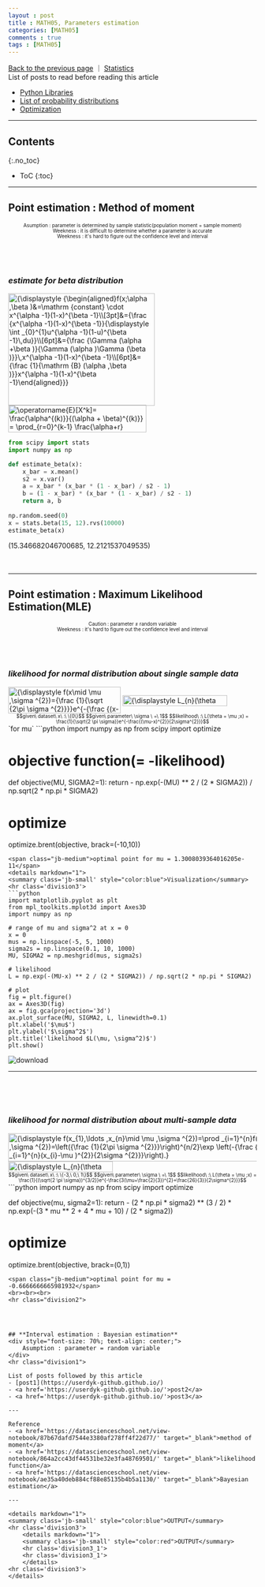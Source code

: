 ```yaml
---
layout : post
title : MATH05, Parameters estimation
categories: [MATH05]
comments : true
tags : [MATH05]
---
```

[Back to the previous page](https://userdyk-github.github.io/Study.html) ｜ <a href="https://userdyk-github.github.io/math05/MATH05-Contents.html" target="_blank">Statistics</a> <br>
List of posts to read before reading this article
- <a href='https://userdyk-github.github.io/pl03/PL03-Libraries.html' target="_blank">Python Libraries</a>
- <a href='https://en.wikipedia.org/wiki/List_of_probability_distributions' target="_blank">List of probability distributions</a>
- <a href='https://userdyk-github.github.io/math06/MATH06-Contents.html' target="_blank">Optimization</a>

---

## Contents
{:.no_toc}

* ToC
{:toc}

<hr class="division1">

## **Point estimation : Method of moment**
<div style="font-size: 70%; text-align: center;">
    Asumption : parameter is determined by sample statistic(population moment = sample moment)<br>
    Weekness : it is difficult to determine whether a parameter is accurate<br>
    Weekness : it's hard to figure out the confidence level and interval<br>
</div>
<br><br><br>

### ***estimate for beta distribution***

<img src="https://wikimedia.org/api/rest_v1/media/math/render/svg/5fc18388353b219c482e8e35ca4aae808ab1be81" class="mwe-math-fallback-image-inline" aria-hidden="true" style="vertical-align: -14.049ex; margin-bottom: -0.289ex; width:38.853ex; height:29.843ex;" alt="{\displaystyle {\begin{aligned}f(x;\alpha ,\beta )&amp;=\mathrm {constant} \cdot x^{\alpha -1}(1-x)^{\beta -1}\\[3pt]&amp;={\frac {x^{\alpha -1}(1-x)^{\beta -1}}{\displaystyle \int _{0}^{1}u^{\alpha -1}(1-u)^{\beta -1}\,du}}\\[6pt]&amp;={\frac {\Gamma (\alpha +\beta )}{\Gamma (\alpha )\Gamma (\beta )}}\,x^{\alpha -1}(1-x)^{\beta -1}\\[6pt]&amp;={\frac {1}{\mathrm {B} (\alpha ,\beta )}}x^{\alpha -1}(1-x)^{\beta -1}\end{aligned}}}">
<img src="https://wikimedia.org/api/rest_v1/media/math/render/svg/e03c03f31b903a1bc73ea8b637e3134b110a85a2" class="mwe-math-fallback-image-inline" aria-hidden="true" style="vertical-align: -3.005ex; width:36.574ex; height:7.343ex;" alt="\operatorname{E}[X^k]= \frac{\alpha^{(k)}}{(\alpha + \beta)^{(k)}} = \prod_{r=0}^{k-1} \frac{\alpha+r}{\alpha+\beta+r}">

```python
from scipy import stats
import numpy as np

def estimate_beta(x):
    x_bar = x.mean()
    s2 = x.var()
    a = x_bar * (x_bar * (1 - x_bar) / s2 - 1)
    b = (1 - x_bar) * (x_bar * (1 - x_bar) / s2 - 1)
    return a, b
    
np.random.seed(0)
x = stats.beta(15, 12).rvs(10000)
estimate_beta(x)
```
<span class="jb-medium">(15.346682046700685, 12.2121537049535)</span>
<br><br><br>
<hr class="division2">



## **Point estimation : Maximum Likelihood Estimation(MLE)**
<div style="font-size: 70%; text-align: center;">
    Caution : parameter ≠ random variable<br>
    Weekness : it's hard to figure out the confidence level and interval<br>
</div>
<br><br><br>

### ***likelihood for normal distribution about single sample data***

<img src="https://wikimedia.org/api/rest_v1/media/math/render/svg/4abaca87a10ecfa77b5a205056523706fe6c9c3f" class="mwe-math-fallback-image-inline" aria-hidden="true" style="vertical-align: -2.838ex; width:29.801ex; height:7.176ex;" alt="{\displaystyle f(x\mid \mu ,\sigma ^{2})={\frac {1}{\sqrt {2\pi \sigma ^{2}}}}e^{-{\frac {(x-\mu )^{2}}{2\sigma ^{2}}}}}">
<img src="https://wikimedia.org/api/rest_v1/media/math/render/svg/fa485e7acf98b3a0ce236ce7293f63dd89f84b96" class="mwe-math-fallback-image-inline" aria-hidden="true" style="vertical-align: -0.838ex; width:27.746ex; height:2.843ex;" alt="{\displaystyle L_{n}(\theta )=L_{n}(\theta ;\mathbf {y} )=f_{n}(\mathbf {y} ;\theta )}">
<div style="font-size: 70%; text-align: center;">
    $$given\ dataset\ x\ :\ \{0\}$$
    $$given\ parameter\ \sigma \ =\ 1$$
    $$likelihood\ :\ L(\theta = \mu ;x) = \frac{1}{\sqrt{2 \pi \sigma}}e^{-\frac{(\mu-x)^{2}}{2\sigma^{2}}}$$
</div>
`for mu`
```python
import numpy as np
from scipy import optimize

# objective function(= -likelihood)
def objective(MU, SIGMA2=1):
    return - np.exp(-(MU) ** 2 / (2 * SIGMA2)) / np.sqrt(2 * np.pi * SIGMA2)

# optimize
optimize.brent(objective, brack=(-10,10))
```
<span class="jb-medium">optimal point for mu = 1.3008039364016205e-11</span>
<details markdown="1">
<summary class='jb-small' style="color:blue">Visualization</summary>
<hr class='division3'>
```python
import matplotlib.pyplot as plt
from mpl_toolkits.mplot3d import Axes3D
import numpy as np

# range of mu and sigma^2 at x = 0
x = 0
mus = np.linspace(-5, 5, 1000)
sigma2s = np.linspace(0.1, 10, 1000)
MU, SIGMA2 = np.meshgrid(mus, sigma2s)

# likelihood
L = np.exp(-(MU-x) ** 2 / (2 * SIGMA2)) / np.sqrt(2 * np.pi * SIGMA2)

# plot
fig = plt.figure()
ax = Axes3D(fig)
ax = fig.gca(projection='3d')
ax.plot_surface(MU, SIGMA2, L, linewidth=0.1)
plt.xlabel('$\mu$')
plt.ylabel('$\sigma^2$')
plt.title('likelihood $L(\mu, \sigma^2)$')
plt.show()
```
![download](https://user-images.githubusercontent.com/52376448/66691348-9f364f00-ecd0-11e9-8d18-074f932e3776.png)
<hr class='division3'>
</details>
<br><br><br>

### ***likelihood for normal distribution about multi-sample data***
<img src="https://wikimedia.org/api/rest_v1/media/math/render/svg/1b75a50d0a600772fcca460d04f1e3673f2a3c1f" class="mwe-math-fallback-image-inline" aria-hidden="true" style="vertical-align: -3.171ex; width:78.984ex; height:7.509ex;" alt="{\displaystyle f(x_{1},\ldots ,x_{n}\mid \mu ,\sigma ^{2})=\prod _{i=1}^{n}f(x_{i}\mid \mu ,\sigma ^{2})=\left({\frac {1}{2\pi \sigma ^{2}}}\right)^{n/2}\exp \left(-{\frac {\sum _{i=1}^{n}(x_{i}-\mu )^{2}}{2\sigma ^{2}}}\right).}">
<img src="https://wikimedia.org/api/rest_v1/media/math/render/svg/fa485e7acf98b3a0ce236ce7293f63dd89f84b96" class="mwe-math-fallback-image-inline" aria-hidden="true" style="vertical-align: -0.838ex; width:27.746ex; height:2.843ex;" alt="{\displaystyle L_{n}(\theta )=L_{n}(\theta ;\mathbf {y} )=f_{n}(\mathbf {y} ;\theta )}">
<div style="font-size: 70%; text-align: center;">
    $$given\ dataset\ x\ :\ \{-3,\ 0,\ 1\}$$
    $$given\ parameter\ \sigma \ =\ 1$$
    $$likelihood\ :\ L(\theta = \mu ;x) = \frac{1}{(\sqrt{2 \pi \sigma})^{3/2}}e^{-\frac{3(\mu+\frac{2}{3})^{2}+\frac{26}{3}}{2\sigma^{2}}}$$
</div>
```python
import numpy as np
from scipy import optimize

def objective(mu, sigma2=1):
    return - (2 * np.pi * sigma2) ** (3 / 2) * np.exp(-(3 * mu ** 2 + 4 * mu + 10) / (2 * sigma2))

# optimize
optimize.brent(objective, brack=(0,1))
```
<span class="jb-medium">optimal point for mu = -0.6666666665981932</span>
<br><br><br>
<hr class="division2">




## **Interval estimation : Bayesian estimation**
<div style="font-size: 70%; text-align: center;">
    Asumption : parameter = random variable
</div>
<hr class="division1">

List of posts followed by this article
- [post1](https://userdyk-github.github.io/)
- <a href='https://userdyk-github.github.io/'>post2</a>
- <a href='https://userdyk-github.github.io/'>post3</a>

---

Reference
- <a href='https://datascienceschool.net/view-notebook/87b67dafd7544e3380af278ff4f22d77/' target="_blank">method of moment</a>
- <a href='https://datascienceschool.net/view-notebook/864a2cc43df44531be32e3fa48769501/' target="_blank">likelihood function</a>
- <a href='https://datascienceschool.net/view-notebook/ae35a40deb884cf88e85135b4b5a1130/' target="_blank">Bayesian estimation</a>

---

<details markdown="1">
<summary class='jb-small' style="color:blue">OUTPUT</summary>
<hr class='division3'>
    <details markdown="1">
    <summary class='jb-small' style="color:red">OUTPUT</summary>
    <hr class='division3_1'>
    <hr class='division3_1'>
    </details>
<hr class='division3'>
</details>


